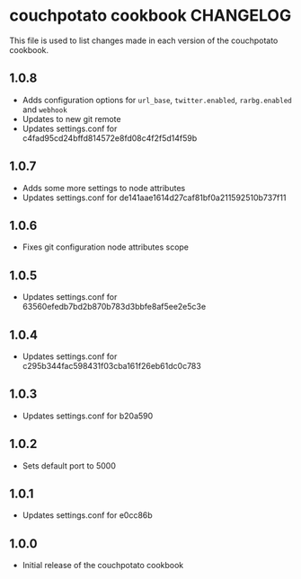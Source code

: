couchpotato cookbook CHANGELOG
==============================

This file is used to list changes made in each version of the couchpotato cookbook.

1.0.8
-----
* Adds configuration options for `url_base`, `twitter.enabled`, `rarbg.enabled` and `webhook`
* Updates to new git remote
* Updates settings.conf for c4fad95cd24bffd814572e8fd08c4f2f5d14f59b

1.0.7
-----
* Adds some more settings to node attributes
* Updates settings.conf for de141aae1614d27caf81bf0a211592510b737f11

1.0.6
-----
* Fixes git configuration node attributes scope

1.0.5
-----
* Updates settings.conf for 63560efedb7bd2b870b783d3bbfe8af5ee2e5c3e

1.0.4
----
* Updates settings.conf for c295b344fac598431f03cba161f26eb61dc0c783

1.0.3
----
* Updates settings.conf for b20a590

1.0.2
----
* Sets default port to 5000

1.0.1
-----
* Updates settings.conf for e0cc86b

1.0.0
-----
* Initial release of the couchpotato cookbook
